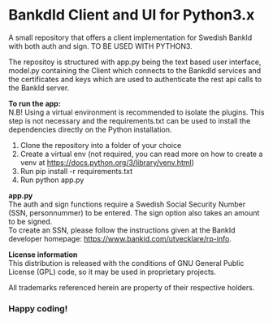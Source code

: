 # BankdId Client and UI for Python3.x
A small repository that offers a client implementation for Swedish BankId with both auth and sign. TO BE USED WITH PYTHON3.

The repositoy is structured with app.py being the text based user interface, model.py containing the Client which connects to the BankdId services and the certificates and keys which are used to authenticate the rest api calls to the BankId server.

<b>To run the app:</b><br />
N.B! Using a virtual environment is recommended to isolate the plugins. This step is not necessary and the requirements.txt can be used to install the dependencies directly on the Python installation.
1. Clone the repository into a folder of your choice <br />
2. Create a virtual env (not required, you can read more on how to create a venv at https://docs.python.org/3/library/venv.html) <br />
3. Run pip install -r requirements.txt <br />
4. Run python app.py <br />

<b>app.py</b><br />
The auth and sign functions require a Swedish Social Security Number (SSN, personnummer) to be entered. The sign option also takes an amount to be signed. <br />
To create an SSN, please follow the instructions given at the BankId developer homepage: https://www.bankid.com/utvecklare/rp-info. <br />

<b>License information</b><br />
This distribution is released with the conditions of GNU General Public License (GPL) code, so it may be used in proprietary projects.

All trademarks referenced herein are property of their respective holders.

<h3>Happy coding!</h3>
